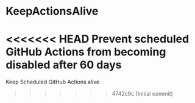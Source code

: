 # KeepActionsAlive
<<<<<<< HEAD
Prevent scheduled GitHub Actions from becoming disabled after 60 days
=======
Keep Scheduled GitHub Actions alive
>>>>>>> 4742c9c (Initial commit)
